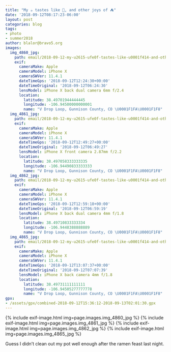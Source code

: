 ```yaml
---
title: "My ☕️ tastes like 🐔, and other joys of ⛺️"
date: '2018-09-12T08:17:23-06:00'
layout: post
categories: blog
tags:
- photo
- summer2018
author: blalor@bravo5.org
images:
  img_4860_jpg:
    path: email/2018-09-12-my-u2615-ufe0f-tastes-like-u0001f414-and-other-joys-of-u26fa-ufe0f/IMG_4860.jpg
    exif:
      cameraMake: Apple
      cameraModel: iPhone X
      cameraSWVer: 11.4.1
      dateTimeGps: '2018-09-12T12:24:30+00:00'
      dateTimeOriginal: '2018-09-12T06:24:30'
      lensModel: iPhone X back dual camera 6mm f/2.4
      location:
        latitude: 38.49701944444445
        longitude: -106.94500000000001
        name: "V Drop Loop, Gunnison County, CO \U0001F1FA\U0001F1F8"
  img_4861_jpg:
    path: email/2018-09-12-my-u2615-ufe0f-tastes-like-u0001f414-and-other-joys-of-u26fa-ufe0f/IMG_4861.jpg
    exif:
      cameraMake: Apple
      cameraModel: iPhone X
      cameraSWVer: 11.4.1
      dateTimeGps: '2018-09-12T12:49:27+00:00'
      dateTimeOriginal: '2018-09-12T06:49:27'
      lensModel: iPhone X front camera 2.87mm f/2.2
      location:
        latitude: 38.497058333333335
        longitude: -106.94490833333333
        name: "V Drop Loop, Gunnison County, CO \U0001F1FA\U0001F1F8"
  img_4862_jpg:
    path: email/2018-09-12-my-u2615-ufe0f-tastes-like-u0001f414-and-other-joys-of-u26fa-ufe0f/IMG_4862.jpg
    exif:
      cameraMake: Apple
      cameraModel: iPhone X
      cameraSWVer: 11.4.1
      dateTimeGps: '2018-09-12T12:59:18+00:00'
      dateTimeOriginal: '2018-09-12T06:59:19'
      lensModel: iPhone X back dual camera 4mm f/1.8
      location:
        latitude: 38.49710833333334
        longitude: -106.9448388888889
        name: "V Drop Loop, Gunnison County, CO \U0001F1FA\U0001F1F8"
  img_4865_jpg:
    path: email/2018-09-12-my-u2615-ufe0f-tastes-like-u0001f414-and-other-joys-of-u26fa-ufe0f/IMG_4865.jpg
    exif:
      cameraMake: Apple
      cameraModel: iPhone X
      cameraSWVer: 11.4.1
      dateTimeGps: '2018-09-12T13:07:37+00:00'
      dateTimeOriginal: '2018-09-12T07:07:39'
      lensModel: iPhone X back camera 4mm f/1.8
      location:
        latitude: 38.49731111111111
        longitude: -106.94505277777778
        name: "V Drop Loop, Gunnison County, CO \U0001F1FA\U0001F1F8"
gpx:
- /assets/gpx/combined-2018-09-12T15:36:12-2018-09-13T02:01:30.gpx
---
```


{% include exif-image.html img=page.images.img_4860_jpg %}
{% include exif-image.html img=page.images.img_4861_jpg %}
{% include exif-image.html img=page.images.img_4862_jpg %}
{% include exif-image.html img=page.images.img_4865_jpg %}

Guess I didn’t clean out my pot well enough after the ramen feast last night. 













